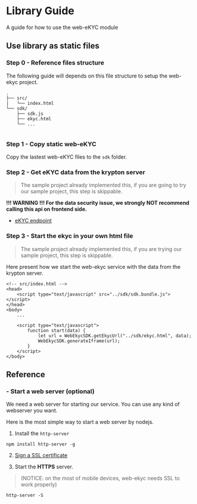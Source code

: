 # Library Guide
A guide for how to use the web-eKYC module


## Use library as static files

### Step 0 - Reference files structure
The following guide will depends on this file structure to setup the web-ekyc project. 

```
.
├── src/
|   └── index.html
└── sdk/ 
    ├── sdk.js
    ├── ekyc.html
    └── ...
    
```

### Step 1 - Copy static web-eKYC

Copy the lastest web-eKYC files to the `sdk` folder. 


### Step 2 - Get eKYC data from the krypton server
> The sample project already implemented this, if you are going to try our sample project, this step is skippable.

**!!! WARNING !!! For the data security issue, we strongly NOT recommend calling this api on frontend side.**

- [eKYC endpoint](../common/Endpoints.md#ekyc)

### Step 3 - Start the ekyc in your own html file
> The sample project already implemented this, if you are trying our sample project, this step is skippable.

Here present how we start the web-ekyc service with the data from the krypton server.

```htmlembedded=
<!-- src/index.html -->
<head>
    <script type="text/javascript" src="../sdk/sdk.bundle.js"></script>
</head>
<body>
    ...
    
    <script type="text/javascript">
        function start(data) {
            let url = WebEkycSDK.getEkycUrl("../sdk/ekyc.html", data);
            WebEkycSDK.generateIframe(url);
        }
    </script>
</body>

```

## Reference
### - Start a web server  (optional)
We need a web server for starting our service. You can use any kind of webserver you want.

Here is the most simple way to start a web server by nodejs.

1. Install the `http-server`
```bash=
npm install http-server -g
```

2. [Sign a SSL certificate](https://nodejs.org/en/knowledge/HTTP/servers/how-to-create-a-HTTPS-server/)

3. Start the **HTTPS** server.
> (NOTICE: on the most of mobile devices, web-ekyc needs SSL to work properly)

```bash=
http-server -S
```

